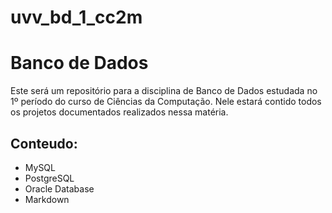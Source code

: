 # uvv_bd_1_cc2m
# Banco de Dados
Este será um repositório para a disciplina de Banco de Dados estudada no 1º período  do curso de Ciências da Computação. Nele estará contido todos os projetos documentados  realizados nessa matéria.
## Conteudo:
- MySQL
- PostgreSQL
- Oracle Database
- Markdown